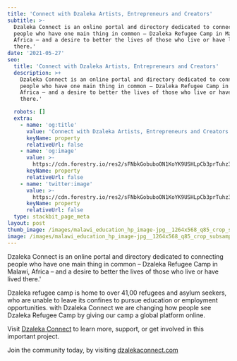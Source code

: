 ```yaml
---
title: 'Connect with Dzaleka Artists, Entrepreneurs and Creators'
subtitle: >-
  Dzaleka Connect is an online portal and directory dedicated to connecting
  people who have one main thing in common – Dzaleka Refugee Camp in Malawi,
  Africa – and a desire to better the lives of those who live or have lived
  there.'
date: '2021-05-27'
seo:
  title: 'Connect with Dzaleka Artists, Entrepreneurs and Creators'
  description: >+
    Dzaleka Connect is an online portal and directory dedicated to connecting
    people who have one main thing in common – Dzaleka Refugee Camp in Malawi,
    Africa – and a desire to better the lives of those who live or have lived
    there.'

  robots: []
  extra:
    - name: 'og:title'
      value: 'Connect with Dzaleka Artists, Entrepreneurs and Creators'
      keyName: property
      relativeUrl: false
    - name: 'og:image'
      value: >-
        https://cdn.forestry.io/res2/sFNbkGobuboON1KoYK9USHLpCb3prTuhz3uxCQpsIsI/fit/512/512/sm/0/aHR0cHM6Ly9hcHAu/Zm9yZXN0cnkuaW8v/cmFpbHMvYWN0aXZl/X3N0b3JhZ2UvYmxv/YnMvZXlKZmNtRnBi/SE1pT25zaWJXVnpj/MkZuWlNJNklrSkJh/SEJDUm5BME0zY3dQ/U0lzSW1WNGNDSTZi/blZzYkN3aWNIVnlJ/am9pWW14dllsOXBa/Q0o5ZlE9PS0tNmVm/ZmE5Mjk5MDFiMmE3/MzJkYjMwZDkwMmZl/YmExODQ5YTM0NThj/ZS9tYWxhd2lfZWR1/Y2F0aW9uX2hwX2lt/YWdlLmpwZ19fMTI2/NHg1NjhfcTg1X2Ny/b3Bfc3Vic2FtcGxp/bmctMi5qcGc
      keyName: property
      relativeUrl: false
    - name: 'twitter:image'
      value: >-
        https://cdn.forestry.io/res2/sFNbkGobuboON1KoYK9USHLpCb3prTuhz3uxCQpsIsI/fit/512/512/sm/0/aHR0cHM6Ly9hcHAu/Zm9yZXN0cnkuaW8v/cmFpbHMvYWN0aXZl/X3N0b3JhZ2UvYmxv/YnMvZXlKZmNtRnBi/SE1pT25zaWJXVnpj/MkZuWlNJNklrSkJh/SEJDUm5BME0zY3dQ/U0lzSW1WNGNDSTZi/blZzYkN3aWNIVnlJ/am9pWW14dllsOXBa/Q0o5ZlE9PS0tNmVm/ZmE5Mjk5MDFiMmE3/MzJkYjMwZDkwMmZl/YmExODQ5YTM0NThj/ZS9tYWxhd2lfZWR1/Y2F0aW9uX2hwX2lt/YWdlLmpwZ19fMTI2/NHg1NjhfcTg1X2Ny/b3Bfc3Vic2FtcGxp/bmctMi5qcGc
      keyName: property
      relativeUrl: false
  type: stackbit_page_meta
layout: post
thumb_image: /images/malawi_education_hp_image-jpg__1264x568_q85_crop_subsampling-2.jpg
image: /images/malawi_education_hp_image-jpg__1264x568_q85_crop_subsampling-2.jpg
---
```

Dzaleka Connect is an online portal and directory dedicated to connecting people who have one main thing in common – Dzaleka Refugee Camp in Malawi, Africa – and a desire to better the lives of those who live or have lived there.'

Dzaleka refugee camp is home to over 41,00 refugees and asylum seekers, who are unable to leave its confines to pursue education or employment opportunities. with Dzaleka Connect we are changing how people see Dzaleka Refugee Camp by giving our camp a global platform online.

Visit [Dzaleka Connect](https://dzalekaconnect.com/) to learn more, support, or get involved in this important project.

Join the community today, by visiting [dzalekaconnect.com](http://my.dzalekaconnect.com/)
